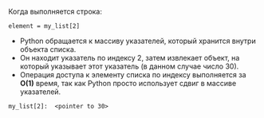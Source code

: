 Когда выполняется строка:

`element = my_list[2]`

- Python обращается к массиву указателей, который хранится внутри объекта списка.
- Он находит указатель по индексу 2, затем извлекает объект, на который указывает этот указатель (в данном случае число 30).
- Операция доступа к элементу списка по индексу выполняется за **O(1)** время, так как Python просто использует сдвиг в массиве указателей.

`my_list[2]:  <pointer to 30>`